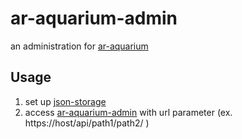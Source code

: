 # ar-aquarium-admin
 
an administration for [ar-aquarium](https://github.com/code4fukui/ar-aquarium)

## Usage

1. set up [json-storage](https://github.com/code4fukui/json-storage/)
2. access [ar-aquarium-admin](https://code4fukui.github.io/ar-aquarium-admin/) with url parameter (ex. https://host/api/path1/path2/ )
